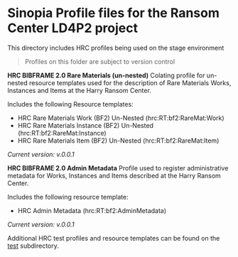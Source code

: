 # Sinopia Profile files for the Ransom Center LD4P2 project

This directory includes HRC profiles being used on the stage environment

>Profiles on this folder are subject to version control


**HRC BIBFRAME 2.0 Rare Materials (un-nested)**
Colating profile for un-nested resource templates used for the description of Rare Materials Works, Instances and Items at the Harry Ransom Center.

Includes the following Resource templates:

- HRC Rare Materials Work (BF2) Un-Nested (hrc:RT:bf2:RareMat:Work)
- HRC Rare Materials Instance (BF2) Un-Nested (hrc:RT:bf2:RareMat:Instance)
- HRC Rare Materials Item (BF2) Un-Nested (hrc:RT:bf2:RareMat:Item)

*Current version: v.0.0.1*

**HRC BIBFRAME 2.0 Admin Metadata**
Profile used to register administrative metadata for Works, Instances and Items described at the Harry Ransom Center.

Includes the following resource template:

- HRC Admin Metadata (hrc:RT:bf2:AdminMetadata)

*Current version: v.0.0.1*

Additional HRC test profiles and resource templates can be found on the [test](https://github.com/LD4P/sinopia_sample_profiles/tree/master/cohort-profiles/ransomCenter/test) subdirectory.
